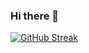### Hi there 👋

[![GitHub Streak](https://streak-stats.demolab.com?user=maelgff&theme=dark&border_radius=5&date_format=j%20M%5B%20Y%5D&exclude_days=Sun%2CSat)](https://git.io/streak-stats)

<!--
**maelgff/maelgff** is a ✨ _special_ ✨ repository because its `README.md` (this file) appears on your GitHub profile.

Here are some ideas to get you started:

- 🔭 I’m currently working on ...
- 🌱 I’m currently learning ...
- 👯 I’m looking to collaborate on ...
- 🤔 I’m looking for help with ...
- 💬 Ask me about ...
- 📫 How to reach me: ...
- 😄 Pronouns: ...
- ⚡ Fun fact: ...
-->
